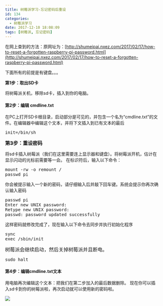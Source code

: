 ```yaml
---
title: 树莓派学习-忘记密码后重设
id: 134
categories:
  - 树莓派学习
date: 2017-12-10 18:08:09
tags: [树莓派, 忘记密码]
---
```


在网上查到的方法：原网址为：[http://shumeipai.nxez.com/2017/02/17/how-to-reset-a-forgotten-raspberry-pi-password.html](http://shumeipai.nxez.com/2017/02/17/how-to-reset-a-forgotten-raspberry-pi-password.html)

下面所有的前提是有键盘。。。

**第1步：取出SD卡**

将树莓派关机，移除sd卡，插入到你的电脑。

#### 第2步：编辑 cmdline.txt

在PC上打开SD卡根目录，启动部分是可见的，并包含一个名为“cmdline.txt”的文件。在编辑器中编辑这个文本，并将下文插入到已有文本的最后
<pre class="lang:default decode:true ">init=/bin/sh</pre>
<span style="font-size: 1rem; font-weight: 800;">第3步：重设密码</span>
<div>

将sd卡插入树莓派（我们在这里需要连上显示器和键盘）。将树莓派开机，估计在显示闪动的光标前需要等一会。
在标识符后，输入以下命令：
<div class="line number1 index0 alt2">
<pre class="lang:default decode:true">mount -rw -o remount /
passwd pi</pre>
</div>
你会被提示输入一个新的密码，请仔细输入后并敲下回车键。系统会提示你再次确认输入密码
<div class="line number1 index0 alt2">
<pre class="lang:default decode:true">passwd pi
Enter new UNIX password:
Retype new UNIX password:
passwd: password updated successfully</pre>
</div>
这样密码就修改完成了，现在输入以下命令去同步并执行初始化程序
<div class="line number1 index0 alt2">
<pre class="lang:default decode:true ">sync
exec /sbin/init</pre>
<span style="font-size: 1rem;">树莓派会继续启动，然后关掉树莓派并且断电。</span>

</div>
<pre class="lang:default decode:true ">sudo halt</pre>

#### 第4步：编辑cmdline.txt文本

用电脑再次编辑这个文本：把我们在第二步加入的最后数据删除。
现在你可以插入sd卡到你的树莓派啦，再次启动就可以使用新的密码啦。

![](/img/xjy/smp003.png)

</div>